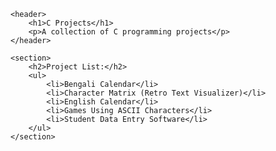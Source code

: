 
</body>
</html>

    <header>
        <h1>C Projects</h1>
        <p>A collection of C programming projects</p>
    </header>

    <section>
        <h2>Project List:</h2>
        <ul>
            <li>Bengali Calendar</li>
            <li>Character Matrix (Retro Text Visualizer)</li>
            <li>English Calendar</li>
            <li>Games Using ASCII Characters</li>
            <li>Student Data Entry Software</li>
        </ul>
    </section>

</body>
</html>
